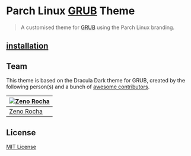 # Parch Linux [GRUB](https://gnu.org/software/grub/) Theme

> A customised theme for [GRUB](https://gnu.org/software/grub/) using the Parch Linux branding.


## [installation](./INSTALL.md)

## Team

This theme is based on the Dracula Dark theme for GRUB, created by the following person(s) and a bunch of [awesome contributors](https://github.com/dracula/grub/graphs/contributors).

[![Zeno Rocha](https://github.com/pspiagicw.png?size=100)](https://github.com/pspiagicw) |
--- |
[Zeno Rocha](https://github.com/pspiagicw) |

## License

[MIT License](./LICENSE)
